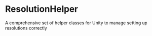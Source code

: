 # ResolutionHelper
A comprehensive set of helper classes for Unity to manage setting up resolutions correctly
